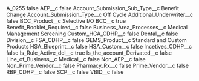 <?xml version="1.0" encoding="UTF-8"?>
<CustomMetadata xmlns="http://soap.sforce.com/2006/04/metadata" xmlns:xsi="http://www.w3.org/2001/XMLSchema-instance" xmlns:xsd="http://www.w3.org/2001/XMLSchema">
    <label>A_0255</label>
    <protected>false</protected>
    <values>
        <field>AEP__c</field>
        <value xsi:type="xsd:boolean">false</value>
    </values>
    <values>
        <field>Account_Submission_Sub_Type__c</field>
        <value xsi:type="xsd:string">Benefit Change</value>
    </values>
    <values>
        <field>Account_Submission_Type__c</field>
        <value xsi:type="xsd:string">Off Cycle</value>
    </values>
    <values>
        <field>Additional_Underwriter__c</field>
        <value xsi:type="xsd:boolean">false</value>
    </values>
    <values>
        <field>BCC_Product__c</field>
        <value xsi:type="xsd:string">Selective I/O</value>
    </values>
    <values>
        <field>BCC__c</field>
        <value xsi:type="xsd:boolean">true</value>
    </values>
    <values>
        <field>Benefit_Booklet_Required__c</field>
        <value xsi:type="xsd:boolean">false</value>
    </values>
    <values>
        <field>Business_Area_Processes__c</field>
        <value xsi:type="xsd:string">Medical Management Screening</value>
    </values>
    <values>
        <field>Custom_HCA_CDHP__c</field>
        <value xsi:type="xsd:boolean">false</value>
    </values>
    <values>
        <field>Dental__c</field>
        <value xsi:type="xsd:boolean">false</value>
    </values>
    <values>
        <field>Division__c</field>
        <value xsi:nil="true"/>
    </values>
    <values>
        <field>FSA_CDHP__c</field>
        <value xsi:type="xsd:boolean">false</value>
    </values>
    <values>
        <field>GEMS_Product__c</field>
        <value xsi:type="xsd:string">Standard and Custom Products</value>
    </values>
    <values>
        <field>HSA_Blueprint__c</field>
        <value xsi:type="xsd:boolean">false</value>
    </values>
    <values>
        <field>HSA_Custom__c</field>
        <value xsi:type="xsd:boolean">false</value>
    </values>
    <values>
        <field>Incetives_CDHP__c</field>
        <value xsi:type="xsd:boolean">false</value>
    </values>
    <values>
        <field>Is_Rule_Active_del__c</field>
        <value xsi:type="xsd:boolean">true</value>
    </values>
    <values>
        <field>Is_the_account_Derivated__c</field>
        <value xsi:type="xsd:boolean">false</value>
    </values>
    <values>
        <field>Line_of_Business__c</field>
        <value xsi:nil="true"/>
    </values>
    <values>
        <field>Medical__c</field>
        <value xsi:type="xsd:boolean">false</value>
    </values>
    <values>
        <field>Non_AEP__c</field>
        <value xsi:type="xsd:boolean">false</value>
    </values>
    <values>
        <field>Non_Prime_Vendor__c</field>
        <value xsi:type="xsd:boolean">false</value>
    </values>
    <values>
        <field>Pharmacy_Rx__c</field>
        <value xsi:type="xsd:boolean">false</value>
    </values>
    <values>
        <field>Prime_Vendor__c</field>
        <value xsi:type="xsd:boolean">false</value>
    </values>
    <values>
        <field>RBP_CDHP__c</field>
        <value xsi:type="xsd:boolean">false</value>
    </values>
    <values>
        <field>SCP__c</field>
        <value xsi:type="xsd:boolean">false</value>
    </values>
    <values>
        <field>VBID__c</field>
        <value xsi:type="xsd:boolean">false</value>
    </values>
</CustomMetadata>
